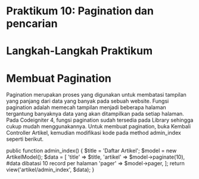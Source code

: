 # Praktikum 10: Pagination dan pencarian
# Langkah-Langkah Praktikum
# Membuat Pagination
Pagination merupakan proses yang digunakan untuk membatasi tampilan yang panjang 
dari data yang banyak pada sebuah website. Fungsi pagination adalah memecah tampilan 
menjadi beberapa halaman tergantung banyaknya data yang akan ditampilkan pada 
setiap halaman.
Pada Codeigniter 4, fungsi pagination sudah tersedia pada Library sehingga cukup mudah 
menggunakannya.
Untuk membuat pagination, buka Kembali Controller Artikel, kemudian modifikasi kode 
pada method admin_index seperti berikut. 

public function admin_index() 
 {
 $title = 'Daftar Artikel';
 $model = new ArtikelModel();
 $data = [
 'title' => $title,
 'artikel' => $model->paginate(10), #data dibatasi 10 record 
per halaman
 'pager' => $model->pager,
 ];
 return view('artikel/admin_index', $data);
 }
